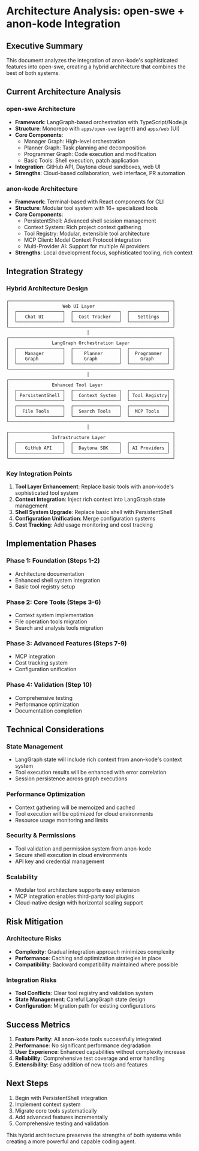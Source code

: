 # Architecture Analysis: open-swe + anon-kode Integration

## Executive Summary

This document analyzes the integration of anon-kode's sophisticated features into open-swe, creating a hybrid architecture that combines the best of both systems.

## Current Architecture Analysis

### open-swe Architecture
- **Framework**: LangGraph-based orchestration with TypeScript/Node.js
- **Structure**: Monorepo with `apps/open-swe` (agent) and `apps/web` (UI)
- **Core Components**:
  - Manager Graph: High-level orchestration
  - Planner Graph: Task planning and decomposition
  - Programmer Graph: Code execution and modification
  - Basic Tools: Shell execution, patch application
- **Integration**: GitHub API, Daytona cloud sandboxes, web UI
- **Strengths**: Cloud-based collaboration, web interface, PR automation

### anon-kode Architecture
- **Framework**: Terminal-based with React components for CLI
- **Structure**: Modular tool system with 16+ specialized tools
- **Core Components**:
  - PersistentShell: Advanced shell session management
  - Context System: Rich project context gathering
  - Tool Registry: Modular, extensible tool architecture
  - MCP Client: Model Context Protocol integration
  - Multi-Provider AI: Support for multiple AI providers
- **Strengths**: Local development focus, sophisticated tooling, rich context

## Integration Strategy

### Hybrid Architecture Design

```
┌─────────────────────────────────────────────────────────────┐
│                    Web UI Layer                             │
│  ┌─────────────────┐  ┌─────────────────┐  ┌──────────────┐ │
│  │   Chat UI       │  │  Cost Tracker   │  │   Settings   │ │
│  └─────────────────┘  └─────────────────┘  └──────────────┘ │
└─────────────────────────────────────────────────────────────┘
                              │
┌─────────────────────────────────────────────────────────────┐
│                LangGraph Orchestration Layer                │
│  ┌─────────────────┐  ┌─────────────────┐  ┌──────────────┐ │
│  │   Manager       │  │    Planner      │  │  Programmer  │ │
│  │   Graph         │  │    Graph        │  │    Graph     │ │
│  └─────────────────┘  └─────────────────┘  └──────────────┘ │
└─────────────────────────────────────────────────────────────┘
                              │
┌─────────────────────────────────────────────────────────────┐
│                Enhanced Tool Layer                          │
│  ┌─────────────────┐  ┌─────────────────┐  ┌──────────────┐ │
│  │ PersistentShell │  │  Context System │  │ Tool Registry│ │
│  └─────────────────┘  └─────────────────┘  └──────────────┘ │
│  ┌─────────────────┐  ┌─────────────────┐  ┌──────────────┐ │
│  │  File Tools     │  │  Search Tools   │  │  MCP Tools   │ │
│  └─────────────────┘  └─────────────────┘  └──────────────┘ │
└─────────────────────────────────────────────────────────────┘
                              │
┌─────────────────────────────────────────────────────────────┐
│                Infrastructure Layer                         │
│  ┌─────────────────┐  ┌─────────────────┐  ┌──────────────┐ │
│  │   GitHub API    │  │  Daytona SDK    │  │ AI Providers │ │
│  └─────────────────┘  └─────────────────┘  └──────────────┘ │
└─────────────────────────────────────────────────────────────┘
```

### Key Integration Points

1. **Tool Layer Enhancement**: Replace basic tools with anon-kode's sophisticated tool system
2. **Context Integration**: Inject rich context into LangGraph state management
3. **Shell System Upgrade**: Replace basic shell with PersistentShell
4. **Configuration Unification**: Merge configuration systems
5. **Cost Tracking**: Add usage monitoring and cost tracking

## Implementation Phases

### Phase 1: Foundation (Steps 1-2)
- Architecture documentation
- Enhanced shell system integration
- Basic tool registry setup

### Phase 2: Core Tools (Steps 3-6)
- Context system implementation
- File operation tools migration
- Search and analysis tools migration

### Phase 3: Advanced Features (Steps 7-9)
- MCP integration
- Cost tracking system
- Configuration unification

### Phase 4: Validation (Step 10)
- Comprehensive testing
- Performance optimization
- Documentation completion

## Technical Considerations

### State Management
- LangGraph state will include rich context from anon-kode's context system
- Tool execution results will be enhanced with error correlation
- Session persistence across graph executions

### Performance Optimization
- Context gathering will be memoized and cached
- Tool execution will be optimized for cloud environments
- Resource usage monitoring and limits

### Security & Permissions
- Tool validation and permission system from anon-kode
- Secure shell execution in cloud environments
- API key and credential management

### Scalability
- Modular tool architecture supports easy extension
- MCP integration enables third-party tool plugins
- Cloud-native design with horizontal scaling support

## Risk Mitigation

### Architecture Risks
- **Complexity**: Gradual integration approach minimizes complexity
- **Performance**: Caching and optimization strategies in place
- **Compatibility**: Backward compatibility maintained where possible

### Integration Risks
- **Tool Conflicts**: Clear tool registry and validation system
- **State Management**: Careful LangGraph state design
- **Configuration**: Migration path for existing configurations

## Success Metrics

1. **Feature Parity**: All anon-kode tools successfully integrated
2. **Performance**: No significant performance degradation
3. **User Experience**: Enhanced capabilities without complexity increase
4. **Reliability**: Comprehensive test coverage and error handling
5. **Extensibility**: Easy addition of new tools and features

## Next Steps

1. Begin with PersistentShell integration
2. Implement context system
3. Migrate core tools systematically
4. Add advanced features incrementally
5. Comprehensive testing and validation

This hybrid architecture preserves the strengths of both systems while creating a more powerful and capable coding agent.

